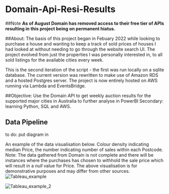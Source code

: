 # Domain-Api-Resi-Results

##Note 
**As of August Domain has removed access to their free tier of APIs resulting in this project being on permanent hiatus.**

##About:
The basis of this project began in Febuary 2022 while looking to purchase a house and wanting to keep a track of sold prices of houses I had looked at without needing to go through the website search UI. The project evolved from just the properties I was personally interested in, to all sold listings for the available cities every week. 

This is the second iteration of the script - the first was run locally on a sqlite database. The current version was rewritten to make use of Amazon RDS and a hosted Postgres server. The project is now entirely hosted on AWS running via Lambda and EventsBridge.

##Objective: 
Use the Domain API to get weekly auction results for the supported major cities in Australia to further analyse in PowerBI
Secondary: learning Python, SQL and AWS.

## Data Pipeline
to do: put diagram in 

An example of the data visualisation below. Colour density indicating median Price, the number indicating number of sales within each Postcode.
Note: The data gathered from Domain is not complete and there will be instances where the purchases has chosen to withhold the sale price which will result in a _null_ value for Price. The above visualisation is for demonstrative purposes and may differ from other sources. 
![Tableau_example](https://user-images.githubusercontent.com/113073854/206088732-b924e4b1-7cd4-4350-af72-eb5d15a2086e.PNG)

![Tableau_example_2](https://user-images.githubusercontent.com/113073854/206089729-b35fb7f7-abd1-4916-ba3c-ff13256f3313.PNG)

